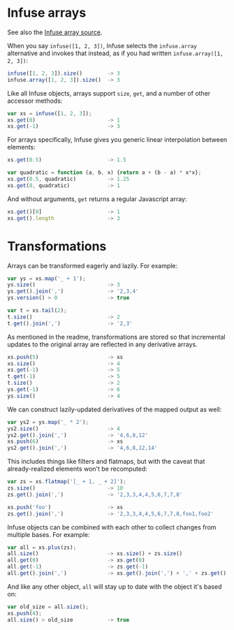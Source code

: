 # Infuse arrays

See also the [Infuse array source](array-src.md).

When you say `infuse([1, 2, 3])`, Infuse selects the `infuse.array` alternative
and invokes that instead, as if you had written `infuse.array([1, 2, 3])`:

```js
infuse([1, 2, 3]).size()        -> 3
infuse.array([1, 2, 3]).size()  -> 3
```

Like all Infuse objects, arrays support `size`, `get`, and a number of other
accessor methods:

```js
var xs = infuse([1, 2, 3]);
xs.get(0)                       -> 1
xs.get(-1)                      -> 3
```

For arrays specifically, Infuse gives you generic linear interpolation between
elements:

```js
xs.get(0.5)                     -> 1.5
```

```js
var quadratic = function (a, b, x) {return a + (b - a) * x*x};
xs.get(0.5, quadratic)          -> 1.25
xs.get(0, quadratic)            -> 1
```

And without arguments, `get` returns a regular Javascript array:

```js
xs.get()[0]                     -> 1
xs.get().length                 -> 3
```

# Transformations

Arrays can be transformed eagerly and lazily. For example:

```js
var ys = xs.map('_ + 1');
ys.size()                       -> 3
ys.get().join(',')              -> '2,3,4'
ys.version() > 0                -> true
```

```js
var t = xs.tail(2);
t.size()                        -> 2
t.get().join(',')               -> '2,3'
```

As mentioned in the readme, transformations are stored so that incremental
updates to the original array are reflected in any derivative arrays.

```js
xs.push(5)                      -> xs
xs.size()                       -> 4
xs.get(-1)                      -> 5
t.get(-1)                       -> 5
t.size()                        -> 2
ys.get(-1)                      -> 6
ys.size()                       -> 4
```

We can construct lazily-updated derivatives of the mapped output as well:

```js
var ys2 = ys.map('_ * 2');
ys2.size()                      -> 4
ys2.get().join(',')             -> '4,6,8,12'
xs.push(6)                      -> xs
ys2.get().join(',')             -> '4,6,8,12,14'
```

This includes things like filters and flatmaps, but with the caveat that
already-realized elements won't be recomputed:

```js
var zs = xs.flatmap('[_ + 1, _ + 2]');
zs.size()                       -> 10
zs.get().join(',')              -> '2,3,3,4,4,5,6,7,7,8'
```

```js
xs.push('foo')                  -> xs
zs.get().join(',')              -> '2,3,3,4,4,5,6,7,7,8,foo1,foo2'
```

Infuse objects can be combined with each other to collect changes from multiple
bases. For example:

```js
var all = xs.plus(zs);
all.size()                      -> xs.size() + zs.size()
all.get(0)                      -> xs.get(0)
all.get(-1)                     -> zs.get(-1)
all.get().join(',')             -> xs.get().join(',') + ',' + zs.get().join(',')
```

And like any other object, `all` will stay up to date with the object it's
based on:

```js
var old_size = all.size();
xs.push(4);
all.size() > old_size           -> true

```
